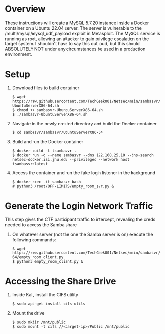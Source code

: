 # Overview
These instructions will create a MySQL 5.7.20 instance inside a Docker container on a Ubuntu 22.04 server. The server is vulnerable to the /multi/mysql/mysql_udf_payload exploit in Metasploit. The MySQL service is running as root, allowing an attacker to gain privilege escalation on the target system. I shouldn't have to say this out loud, but this should ABSOLUTELY NOT under any circumstances be used in a production environment.
# Setup
1. Download files to build container
    ```
    $ wget https://raw.githubusercontent.com/TechGeek001/Netsec/main/sambasvr/sambasvr-UbuntuServerX86-64.sh
    $ chmod +x sambasvr-UbuntuServerX86-64.sh
    $ ./sambasvr-UbuntuServerX86-64.sh
    ```
2. Navigate to the newly created directory and build the Docker container
    ```
    $ cd sambasvr/sambasvr/UbuntuServerX86-64
    ```
3. Build and run the Docker container
    ```
    $ docker build -t tsambasvr .
    $ docker run -d --name sambasvr --dns 192.168.25.10 --dns-search netsec-docker.isi.jhu.edu --privileged --network host tsambasvr:latest
    ```
4. Access the container and run the fake login listener in the background
    ```
    $ docker exec -it sambasvr bash
    # python3 /root/OFF-LIMITS/empty_room_svr.py &
    ```
# Generate the Login Network Traffic
This step gives the CTF participant traffic to intercept, revealing the creds needed to access the Samba share
1. On whatever server (not the one the Samba server is on) execute the following commands:
    ```
    $ wget https://raw.githubusercontent.com/TechGeek001/Netsec/main/sambasvr/UbuntuServerX86-64/empty_room_client.py
    $ python3 empty_room_client.py &
    ```
# Accessing the Share Drive
1. Inside Kali, install the CIFS utility
    ```
    $ sudo apt-get install cifs-utils
    ```
2. Mount the drive
    ```
    $ sudo mkdir /mnt/public
    $ sudo mount -t cifs //<target-ip>/Public /mnt/public
    ```
